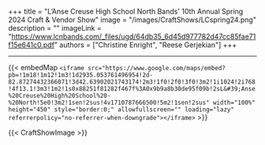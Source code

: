 +++ 
title = "L’Anse Creuse High School North Bands' 10th Annual Spring 2024 Craft & Vendor Show"
image = "/images/CraftShows/LCspring24.png"
description = ""
imageLink = "https://www.lcnbands.com/_files/ugd/64db35_6d45d977782d47cc85fae71f15e641c0.pdf"
authors = ["Christine Enright", "Reese Gerjekian"]
+++

---

{{< embedMap `<iframe src="https://www.google.com/maps/embed?pb=!1m18!1m12!1m3!1d2935.053761496954!2d-82.87274432366071!3d42.63902021743174!2m3!1f0!2f0!3f0!3m2!1i1024!2i768!4f13.1!3m3!1m2!1s0x88251f81282f467f%3A0x9b9a8b30de95f09b!2sL&#39;Anse%20Creuse%20High%20School%20-%20North!5e0!3m2!1sen!2sus!4v1710787666500!5m2!1sen!2sus" width="100%" height="450" style="border:0;" allowfullscreen="" loading="lazy" referrerpolicy="no-referrer-when-downgrade"></iframe>` >}}

{{< CraftShowImage >}}